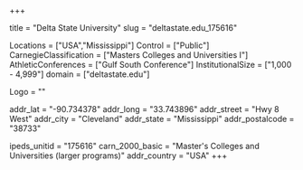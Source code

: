 
+++

title = "Delta State University"
slug = "deltastate.edu_175616"

Locations = ["USA","Mississippi"]
Control = ["Public"]
CarnegieClassification = ["Masters Colleges and Universities I"]
AthleticConferences = ["Gulf South Conference"]
InstitutionalSize = ["1,000 - 4,999"]
domain = ["deltastate.edu"]

Logo = ""

addr_lat = "-90.734378"
addr_long = "33.743896"
addr_street = "Hwy 8 West"
addr_city = "Cleveland"
addr_state = "Mississippi"
addr_postalcode = "38733"

ipeds_unitid = "175616"
carn_2000_basic = "Master's Colleges and Universities (larger programs)"
addr_country = "USA"
+++
    
